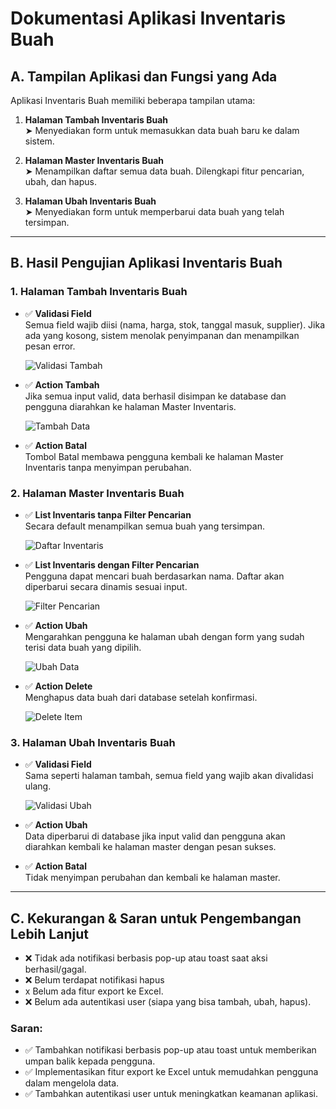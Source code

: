 # Dokumentasi Aplikasi Inventaris Buah

## A. Tampilan Aplikasi dan Fungsi yang Ada

Aplikasi Inventaris Buah memiliki beberapa tampilan utama:

1. **Halaman Tambah Inventaris Buah**  
   ➤ Menyediakan form untuk memasukkan data buah baru ke dalam sistem.

2. **Halaman Master Inventaris Buah**  
   ➤ Menampilkan daftar semua data buah. Dilengkapi fitur pencarian, ubah, dan hapus.

3. **Halaman Ubah Inventaris Buah**  
   ➤ Menyediakan form untuk memperbarui data buah yang telah tersimpan.

---

## B. Hasil Pengujian Aplikasi Inventaris Buah

### 1. Halaman Tambah Inventaris Buah

- ✅ **Validasi Field**  
  Semua field wajib diisi (nama, harga, stok, tanggal masuk, supplier). Jika ada yang kosong, sistem menolak penyimpanan dan menampilkan pesan error.

  ![Validasi Tambah](screenshots/java_tambah_validate.png)

- ✅ **Action Tambah**  
  Jika semua input valid, data berhasil disimpan ke database dan pengguna diarahkan ke halaman Master Inventaris.

  ![Tambah Data](screenshots/java_tambah_validate_inbound.png)

- ✅ **Action Batal**  
  Tombol Batal membawa pengguna kembali ke halaman Master Inventaris tanpa menyimpan perubahan.

### 2. Halaman Master Inventaris Buah

- ✅ **List Inventaris tanpa Filter Pencarian**  
  Secara default menampilkan semua buah yang tersimpan.

  ![Daftar Inventaris](screenshots/java_list_item.png)

- ✅ **List Inventaris dengan Filter Pencarian**  
  Pengguna dapat mencari buah berdasarkan nama. Daftar akan diperbarui secara dinamis sesuai input.

  ![Filter Pencarian](screenshots/java_list_items.png)

- ✅ **Action Ubah**  
  Mengarahkan pengguna ke halaman ubah dengan form yang sudah terisi data buah yang dipilih.

  ![Ubah Data](screenshots/java_update.png)

- ✅ **Action Delete**  
  Menghapus data buah dari database setelah konfirmasi.

  ![Delete Item](screenshots/java_after_delete_item.png)

### 3. Halaman Ubah Inventaris Buah

- ✅ **Validasi Field**  
  Sama seperti halaman tambah, semua field yang wajib akan divalidasi ulang.

  ![Validasi Ubah](screenshots/java_tambah_validate_price.png)

- ✅ **Action Ubah**  
  Data diperbarui di database jika input valid dan pengguna akan diarahkan kembali ke halaman master dengan pesan sukses.

- ✅ **Action Batal**  
  Tidak menyimpan perubahan dan kembali ke halaman master.

---

## C. Kekurangan & Saran untuk Pengembangan Lebih Lanjut

- ❌ Tidak ada notifikasi berbasis pop-up atau toast saat aksi berhasil/gagal.
- ❌ Belum terdapat notifikasi hapus
- x Belum ada fitur export ke Excel.
- ❌ Belum ada autentikasi user (siapa yang bisa tambah, ubah, hapus).

### Saran:

- ✅ Tambahkan notifikasi berbasis pop-up atau toast untuk memberikan umpan balik kepada pengguna.
- ✅ Implementasikan fitur export ke Excel untuk memudahkan pengguna dalam mengelola data.
- ✅ Tambahkan autentikasi user untuk meningkatkan keamanan aplikasi.
